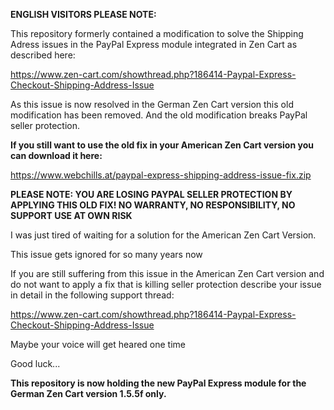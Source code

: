 **ENGLISH VISITORS PLEASE NOTE:**

This repository formerly contained a modification to solve the Shipping Adress issues in the PayPal Express module integrated in Zen Cart as described here: 

https://www.zen-cart.com/showthread.php?186414-Paypal-Express-Checkout-Shipping-Address-Issue

As this issue is now resolved in the German Zen Cart version this old modification has been removed.
And the old modification breaks PayPal seller protection.

**If you still want to use the old fix in your American Zen Cart version you can download it here:**

https://www.webchills.at/paypal-express-shipping-address-issue-fix.zip

**PLEASE NOTE:
YOU ARE LOSING PAYPAL SELLER PROTECTION BY APPLYING THIS OLD FIX!
NO WARRANTY, NO RESPONSIBILITY, NO SUPPORT
USE AT OWN RISK**

I was just tired of waiting for a solution for the American Zen Cart Version.

This issue gets ignored for so many years now

If you are still suffering from this issue in the American Zen Cart version and do not want to apply a fix that is killing seller protection describe your issue in detail in the following support thread:

https://www.zen-cart.com/showthread.php?186414-Paypal-Express-Checkout-Shipping-Address-Issue

Maybe your voice will get heared one time

Good luck...

**This repository is now holding the new PayPal Express module for the German Zen Cart version 1.5.5f only.**
